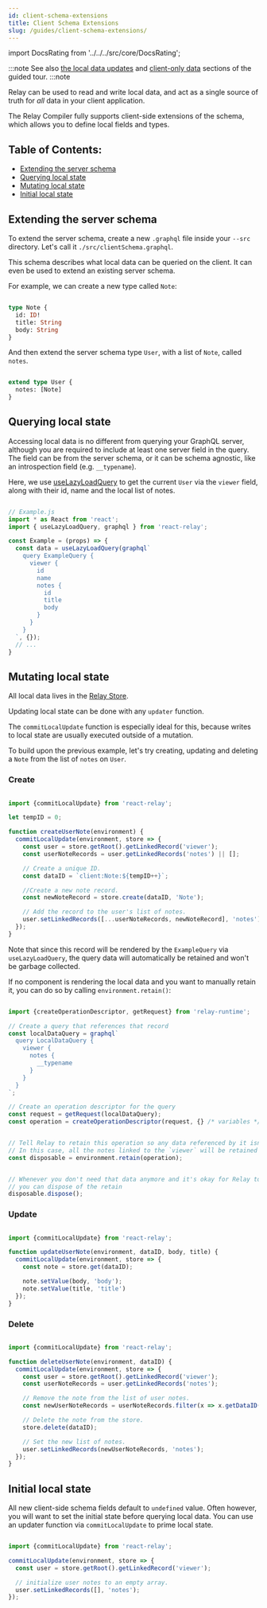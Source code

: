 ```yaml
---
id: client-schema-extensions
title: Client Schema Extensions
slug: /guides/client-schema-extensions/
---
```


import DocsRating from '../../../src/core/DocsRating';

:::note
See also [the local data updates](../../guided-tour/updating-data/local-data-updates/) and [client-only data](../../guided-tour/updating-data/client-only-data/) sections of the guided tour.
:::note

Relay can be used to read and write local data, and act as a single source of truth for _all_ data in your client application.

The Relay Compiler fully supports client-side extensions of the schema, which allows you to define local fields and types.

## Table of Contents:

-   [Extending the server schema](#extending-the-server-schema)
-   [Querying local state](#querying-local-state)
-   [Mutating local state](#mutating-local-state)
-   [Initial local state](#initial-local-state)

## Extending the server schema

To extend the server schema, create a new `.graphql` file inside your `--src` directory.
Let's call it `./src/clientSchema.graphql`.

This schema describes what local data can be queried on the client.
It can even be used to extend an existing server schema.

For example, we can create a new type called `Note`:

```graphql

type Note {
  id: ID!
  title: String
  body: String
}

```

And then extend the server schema type `User`, with a list of `Note`, called `notes`.

```graphql

extend type User {
  notes: [Note]
}

```

## Querying local state

Accessing local data is no different from querying your GraphQL server, although you are required to include at least one server field in the query.
The field can be from the server schema, or it can be schema agnostic, like an introspection field (e.g. `__typename`).

Here, we use [useLazyLoadQuery](../../api-reference/use-lazy-load-query) to get the current `User` via the `viewer` field, along with their id, name and the local list of notes.

```javascript

// Example.js
import * as React from 'react';
import { useLazyLoadQuery, graphql } from 'react-relay';

const Example = (props) => {
  const data = useLazyLoadQuery(graphql`
    query ExampleQuery {
      viewer {
        id
        name
        notes {
          id
          title
          body
        }
      }
    }
  `, {});
  // ...
}

```

## Mutating local state

All local data lives in the [Relay Store](../../api-reference/store/).

Updating local state can be done with any `updater` function.

The `commitLocalUpdate` function is especially ideal for this, because writes to local state are usually executed outside of a mutation.

To build upon the previous example, let's try creating, updating and deleting a `Note` from the list of `notes` on `User`.

### Create

```javascript

import {commitLocalUpdate} from 'react-relay';

let tempID = 0;

function createUserNote(environment) {
  commitLocalUpdate(environment, store => {
    const user = store.getRoot().getLinkedRecord('viewer');
    const userNoteRecords = user.getLinkedRecords('notes') || [];

    // Create a unique ID.
    const dataID = `client:Note:${tempID++}`;

    //Create a new note record.
    const newNoteRecord = store.create(dataID, 'Note');

    // Add the record to the user's list of notes.
    user.setLinkedRecords([...userNoteRecords, newNoteRecord], 'notes');
  });
}

```

Note that since this record will be rendered by the `ExampleQuery` via `useLazyLoadQuery`, the query data will automatically be retained and won't be garbage collected.

If no component is rendering the local data and you want to manually retain it, you can do so by calling `environment.retain()`:

```javascript

import {createOperationDescriptor, getRequest} from 'relay-runtime';

// Create a query that references that record
const localDataQuery = graphql`
  query LocalDataQuery {
    viewer {
      notes {
        __typename
      }
    }
  }
`;

// Create an operation descriptor for the query
const request = getRequest(localDataQuery);
const operation = createOperationDescriptor(request, {} /* variables */);


// Tell Relay to retain this operation so any data referenced by it isn't garbage collected
// In this case, all the notes linked to the `viewer` will be retained
const disposable = environment.retain(operation);


// Whenever you don't need that data anymore and it's okay for Relay to garbage collect it,
// you can dispose of the retain
disposable.dispose();

```

### Update

```javascript

import {commitLocalUpdate} from 'react-relay';

function updateUserNote(environment, dataID, body, title) {
  commitLocalUpdate(environment, store => {
    const note = store.get(dataID);

    note.setValue(body, 'body');
    note.setValue(title, 'title')
  });
}

```

### Delete

```javascript

import {commitLocalUpdate} from 'react-relay';

function deleteUserNote(environment, dataID) {
  commitLocalUpdate(environment, store => {
    const user = store.getRoot().getLinkedRecord('viewer');
    const userNoteRecords = user.getLinkedRecords('notes');

    // Remove the note from the list of user notes.
    const newUserNoteRecords = userNoteRecords.filter(x => x.getDataID() !== dataID);

    // Delete the note from the store.
    store.delete(dataID);

    // Set the new list of notes.
    user.setLinkedRecords(newUserNoteRecords, 'notes');
  });
}

```

## Initial local state

All new client-side schema fields default to `undefined` value. Often however, you will want to set the initial state before querying local data.
You can use an updater function via `commitLocalUpdate` to prime local state.

```javascript

import {commitLocalUpdate} from 'react-relay';

commitLocalUpdate(environment, store => {
  const user = store.getRoot().getLinkedRecord('viewer');

  // initialize user notes to an empty array.
  user.setLinkedRecords([], 'notes');
});

```

<DocsRating />
